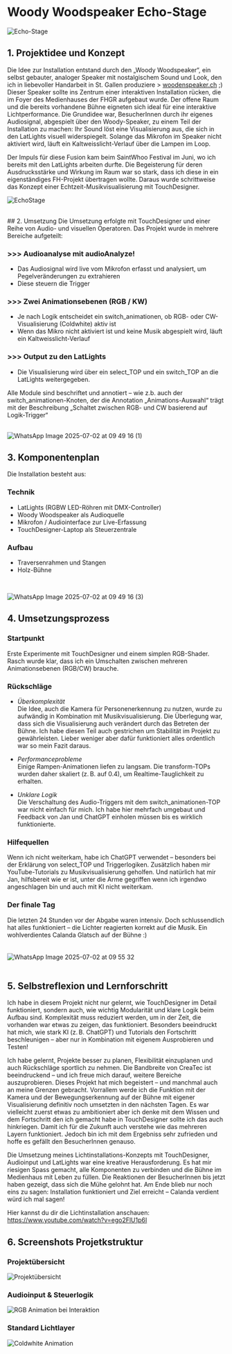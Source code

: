 # Woody Woodspeaker Echo-Stage

![Echo-Stage](https://github.com/user-attachments/assets/8c9d3df2-a78d-4df2-acdb-d4141b8c39d0)


## 1. Projektidee und Konzept

Die Idee zur Installation entstand durch den „Woody Woodspeaker“, ein selbst gebauter, analoger Speaker mit nostalgischem Sound und Look, den ich in liebevoller Handarbeit in St. Gallen produziere > [woodenspeaker.ch](https://woodenspeaker.ch) ;) Dieser Speaker sollte ins Zentrum einer interaktiven Installation rücken, die im Foyer des Medienhauses der FHGR aufgebaut wurde. Der offene Raum und die bereits vorhandene Bühne eigneten sich ideal für eine interaktive Lichtperformance. Die Grundidee war, BesucherInnen durch ihr eigenes Audiosignal, abgespielt über den Woody-Speaker, zu einem Teil der Installation zu machen: Ihr Sound löst eine Visualisierung aus, die sich in den LatLights visuell widerspiegelt. Solange das Mikrofon im Speaker nicht aktiviert wird, läuft ein Kaltweisslicht-Verlauf über die Lampen im Loop.

Der Impuls für diese Fusion kam beim SaintWhoo Festival im Juni, wo ich bereits mit den LatLights arbeiten durfte. Die Begeisterung für deren Ausdrucksstärke und Wirkung im Raum war so stark, dass ich diese in ein eigenständiges FH-Projekt übertragen wollte. Daraus wurde schrittweise das Konzept einer Echtzeit-Musikvisualisierung mit TouchDesigner.
<br>

![EchoStage](https://github.com/user-attachments/assets/3c1db8c6-599d-4757-87b8-28d4721aa823)

<br>
## 2. Umsetzung
Die Umsetzung erfolgte mit TouchDesigner und einer Reihe von Audio- und visuellen Operatoren. Das Projekt wurde in mehrere Bereiche aufgeteilt:


### >>> Audioanalyse mit audioAnalyze!
- Das Audiosignal wird live vom Mikrofon erfasst und analysiert, um Pegelveränderungen zu extrahieren
- Diese steuern die Trigger


### >>> Zwei Animationsebenen (RGB / KW)
- Je nach Logik entscheidet ein switch_animationen, ob RGB- oder CW-Visualisierung (Coldwhite) aktiv ist 
- Wenn das Mikro nicht aktiviert ist und keine Musik abgespielt wird, läuft ein Kaltweisslicht-Verlauf


### >>> Output zu den LatLights
- Die Visualisierung wird über ein select_TOP und ein switch_TOP an die LatLights weitergegeben.


Alle Module sind beschriftet und annotiert – wie z.b. auch der switch_animationen-Knoten, der die Annotation „Animations-Auswahl“ trägt mit der Beschreibung „Schaltet zwischen RGB- und CW basierend auf Logik-Trigger“
<br>
<br>


![WhatsApp Image 2025-07-02 at 09 49 16 (1)](https://github.com/user-attachments/assets/c5313ef2-daba-4421-a432-3f88e1d74262)


## 3. Komponentenplan

Die Installation besteht aus:

### **Technik**
- LatLights (RGBW LED-Röhren mit DMX-Controller)
- Woody Woodspeaker als Audioquelle
- Mikrofon / Audiointerface zur Live-Erfassung
- TouchDesigner-Laptop als Steuerzentrale

### **Aufbau**
- Traversenrahmen und Stangen
- Holz-Bühne
<br>


![WhatsApp Image 2025-07-02 at 09 49 16 (3)](https://github.com/user-attachments/assets/09f22a73-a901-4a9b-aafe-3ed1562cd78b)


## 4. Umsetzungsprozess

### Startpunkt

Erste Experimente mit TouchDesigner und einem simplen RGB-Shader. Rasch wurde klar, dass ich ein Umschalten zwischen mehreren Animationsebenen (RGB/CW) brauche.


### Rückschläge

- *Überkomplexität* <br>
Die Idee, auch die Kamera für Personenerkennung zu nutzen, wurde zu aufwändig in Kombination mit Musikvisualisierung. Die Überlegung war, dass sich die Visualisierung auch verändert durch das Betreten der Bühne. Ich habe diesen Teil auch gestrichen um Stabilität im Projekt zu gewährleisten. Lieber weniger aber dafür funktioniert alles ordentlich war so mein Fazit daraus.

- *Performanceprobleme* <br>
Einige Rampen-Animationen liefen zu langsam. Die transform-TOPs wurden daher skaliert (z. B. auf 0.4), um Realtime-Tauglichkeit zu erhalten.

- *Unklare Logik* <br>
Die Verschaltung des Audio-Triggers mit dem switch_animationen-TOP war nicht einfach für mich. Ich habe hier mehrfach umgebaut und Feedback von Jan und ChatGPT einholen müssen bis es wirklich funktionierte.

### Hilfequellen
Wenn ich nicht weiterkam, habe ich ChatGPT verwendet – besonders bei der Erklärung von select_TOP und Triggerlogiken. Zusätzlich haben mir YouTube-Tutorials zu Musikvisualisierung geholfen. Und natürlich hat mir Jan, hilfsbereit wie er ist, unter die Arme gegriffen wenn ich irgendwo angeschlagen bin und auch mit KI nicht weiterkam.

### Der finale Tag
Die letzten 24 Stunden vor der Abgabe waren intensiv. Doch schlussendlich hat alles funktioniert – die Lichter reagierten korrekt auf die Musik. Ein wohlverdientes Calanda Glatsch auf der Bühne :) <br>
<br>
<br>
![WhatsApp Image 2025-07-02 at 09 55 32](https://github.com/user-attachments/assets/6980a7f2-d800-4f9c-9106-2a371550cac9)
<br>
<br>
## 5. Selbstreflexion und Lernforschritt

Ich habe in diesem Projekt nicht nur gelernt, wie TouchDesigner im Detail funktioniert, sondern auch, wie wichtig Modularität und klare Logik beim Aufbau sind. Komplexität muss reduziert werden, um in der Zeit, die vorhanden war etwas zu zeigen, das funktioniert. Besonders beeindruckt hat mich, wie stark KI (z. B. ChatGPT) und Tutorials den Fortschritt beschleunigen – aber nur in Kombination mit eigenem Ausprobieren und Testen!

Ich habe gelernt, Projekte besser zu planen, Flexibilität einzuplanen und auch Rückschläge sportlich zu nehmen. Die Bandbreite von CreaTec ist beeindruckend – und ich freue mich darauf, weitere Bereiche auszuprobieren. Dieses Projekt hat mich begeistert – und manchmal auch an meine Grenzen gebracht. Vorrallem werde ich die Funktion mit der Kamera und der Bewegungserkennung auf der Bühne mit eigener Visualisierung definitiv noch umsetzten in den nächsten Tagen. Es war vielleicht zuerst etwas zu ambitioniert aber ich denke mit dem Wissen und dem Fortschritt den ich gemacht habe in TouchDesigner sollte ich das auch hinkriegen. Damit ich für die Zukunft auch verstehe wie das mehreren Layern funktioniert. Jedoch bin ich mit dem Ergebniss sehr zufrieden und hoffe es gefällt den BesucherInnen genauso.


Die Umsetzung meines Lichtinstallations-Konzepts mit TouchDesigner, Audioinput und LatLights war eine kreative Herausforderung. Es hat mir riesigen Spass gemacht, alle Komponenten zu verbinden und die Bühne im Medienhaus mit Leben zu füllen. Die Reaktionen der BesucherInnen bis jetzt haben gezeigt, dass sich die Mühe gelohnt hat. Am Ende blieb nur noch eins zu sagen: Installation funktioniert und Ziel erreicht – Calanda verdient würd ich mal sagen!

Hier kannst du dir die Lichtinstallation anschauen: https://www.youtube.com/watch?v=ego2FlU1p6I

## 6. Screenshots Projetkstruktur
### Projektübersicht
![Projektübersicht](https://github.com/user-attachments/assets/f13b554b-5bbe-42b7-b612-e907fdeed4c1)

### Audioinput & Steuerlogik
![RGB Animation bei Interaktion](https://github.com/user-attachments/assets/736a2430-bda6-43d5-b5e4-db729807e1e9)

### Standard Lichtlayer 
![Coldwhite Animation](https://github.com/user-attachments/assets/6da548b4-9f75-4c9d-89f2-2526bf090db3)



